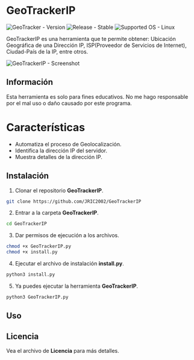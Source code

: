 # GeoTrackerIP

![GeoTracker - Version](https://img.shields.io/badge/GeoTrackerIP-v2.0-brightgreen)
![Release - Stable](https://img.shields.io/badge/Release-Stable-brightgreen)
![Supported OS - Linux](https://img.shields.io/badge/Supported%20OS-Linux-blue)

GeoTrackerIP es una herramienta que te permite obtener: Ubicación Geográfica de una Dirección IP, ISP(Proveedor de Servicios de Internet), Ciudad-País de la IP, entre otros.

![GeoTrackerIP - Screenshot](https://github.com/JRIC2002/GeoTrackerIP/blob/master/.Screenshots/GeoTrackerIP-Screenshot(01).jpg)

## Información

Esta herramienta es solo para fines educativos. No me hago responsable por el mal uso o daño causado por este programa.

# Características

* Automatiza el proceso de Geolocalización.
* Identifica la dirección IP del servidor.
* Muestra detalles de la dirección IP.

## Instalación

1. Clonar el repositorio **GeoTrackerIP**.

```sh
git clone https://github.com/JRIC2002/GeoTrackerIP
```

2. Entrar a la carpeta **GeoTrackerIP**.

```sh
cd GeoTrackerIP
```

3. Dar permisos de ejecución a los archivos.

```sh
chmod +x GeoTrackerIP.py
chmod +x install.py
```
4. Ejecutar el archivo de instalación **install.py**.

```sh
python3 install.py
```

5. Ya puedes ejecutar la herramienta **GeoTrackerIP**.

```sh
python3 GeoTrackerIP.py
```

## Uso

## Licencia

Vea el archivo de **Licencia** para más detalles.
